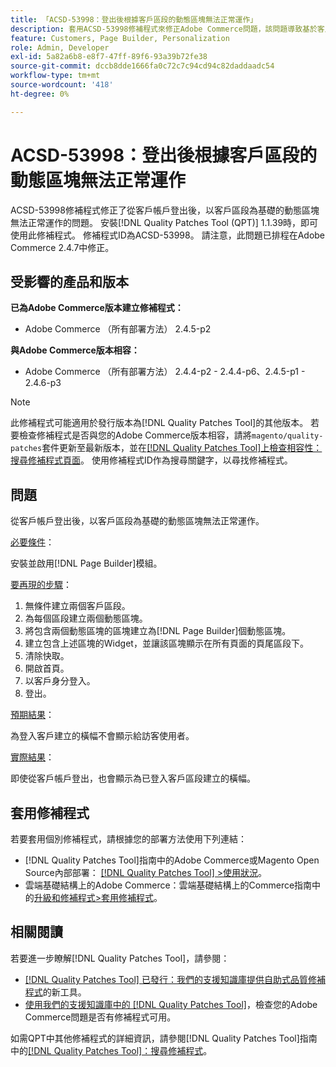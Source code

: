 ```yaml
---
title: 「ACSD-53998：登出後根據客戶區段的動態區塊無法正常運作」
description: 套用ACSD-53998修補程式來修正Adobe Commerce問題，該問題導致基於客戶區段的動態區塊在從客戶帳戶登出後無法正常運作。
feature: Customers, Page Builder, Personalization
role: Admin, Developer
exl-id: 5a82a6b8-e8f7-47ff-89f6-93a39b72fe38
source-git-commit: dccb8dde1666fa0c72c7c94cd94c82daddaadc54
workflow-type: tm+mt
source-wordcount: '418'
ht-degree: 0%

---
```


# ACSD-53998：登出後根據客戶區段的動態區塊無法正常運作

ACSD-53998修補程式修正了從客戶帳戶登出後，以客戶區段為基礎的動態區塊無法正常運作的問題。 安裝[!DNL Quality Patches Tool (QPT)] 1.1.39時，即可使用此修補程式。 修補程式ID為ACSD-53998。 請注意，此問題已排程在Adobe Commerce 2.4.7中修正。

## 受影響的產品和版本

**已為Adobe Commerce版本建立修補程式：**

* Adobe Commerce （所有部署方法） 2.4.5-p2

**與Adobe Commerce版本相容：**

* Adobe Commerce （所有部署方法） 2.4.4-p2 - 2.4.4-p6、2.4.5-p1 - 2.4.6-p3

>[!NOTE]
>
>此修補程式可能適用於發行版本為[!DNL Quality Patches Tool]的其他版本。 若要檢查修補程式是否與您的Adobe Commerce版本相容，請將`magento/quality-patches`套件更新至最新版本，並在[[!DNL Quality Patches Tool]上檢查相容性：搜尋修補程式頁面](https://experienceleague.adobe.com/tools/commerce-quality-patches/index.html?lang=zh-Hant)。 使用修補程式ID作為搜尋關鍵字，以尋找修補程式。

## 問題

從客戶帳戶登出後，以客戶區段為基礎的動態區塊無法正常運作。

<u>必要條件</u>：

安裝並啟用[!DNL Page Builder]模組。

<u>要再現的步驟</u>：

1. 無條件建立兩個客戶區段。
1. 為每個區段建立兩個動態區塊。
1. 將包含兩個動態區塊的區塊建立為[!DNL Page Builder]個動態區塊。
1. 建立包含上述區塊的Widget，並讓該區塊顯示在所有頁面的頁尾區段下。
1. 清除快取。
1. 開啟首頁。
1. 以客戶身分登入。
1. 登出。

<u>預期結果</u>：

為登入客戶建立的橫幅不會顯示給訪客使用者。

<u>實際結果</u>：

即使從客戶帳戶登出，也會顯示為已登入客戶區段建立的橫幅。

## 套用修補程式

若要套用個別修補程式，請根據您的部署方法使用下列連結：

* [!DNL Quality Patches Tool]指南中的Adobe Commerce或Magento Open Source內部部署： [[!DNL Quality Patches Tool] >使用狀況](https://experienceleague.adobe.com/docs/commerce-operations/tools/quality-patches-tool/usage.html?lang=zh-Hant)。
* 雲端基礎結構上的Adobe Commerce：雲端基礎結構上的Commerce指南中的[升級和修補程式>套用修補程式](https://experienceleague.adobe.com/docs/commerce-cloud-service/user-guide/develop/upgrade/apply-patches.html?lang=zh-Hant)。

## 相關閱讀

若要進一步瞭解[!DNL Quality Patches Tool]，請參閱：

* [[!DNL Quality Patches Tool] 已發行：我們的支援知識庫提供自助式品質修補程式](/help/announcements/adobe-commerce-announcements/magento-quality-patches-released-new-tool-to-self-serve-quality-patches.md)的新工具。
* [使用我們的支援知識庫中的 [!DNL Quality Patches Tool]](/help/support-tools/patches-available-in-qpt-tool/check-patch-for-magento-issue-with-magento-quality-patches.md)，檢查您的Adobe Commerce問題是否有修補程式可用。

如需QPT中其他修補程式的詳細資訊，請參閱[!DNL Quality Patches Tool]指南中的[[!DNL Quality Patches Tool]：搜尋修補程式](https://experienceleague.adobe.com/tools/commerce-quality-patches/index.html?lang=zh-Hant)。
